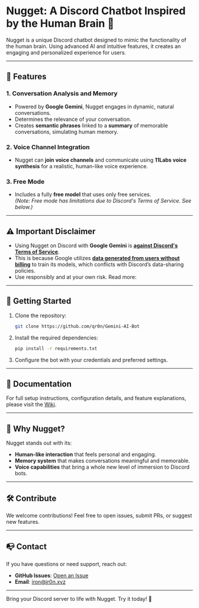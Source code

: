 # Nugget: A Discord Chatbot Inspired by the Human Brain 🧠

Nugget is a unique Discord chatbot designed to mimic the functionality of the human brain. Using advanced AI and intuitive features, it creates an engaging and personalized experience for users.

---

## 🌟 Features

### 1. **Conversation Analysis and Memory**
- Powered by **Google Gemini**, Nugget engages in dynamic, natural conversations.
- Determines the relevance of your conversation.
- Creates **semantic phrases** linked to a **summary** of memorable conversations, simulating human memory.

### 2. **Voice Channel Integration**
- Nugget can **join voice channels** and communicate using **11Labs voice synthesis** for a realistic, human-like voice experience.

### 3. **Free Mode**
- Includes a fully **free model** that uses only free services.  
  *(Note: Free mode has limitations due to Discord's Terms of Service. See below.)*

---

## ⚠️ Important Disclaimer

- Using Nugget on Discord with **Google Gemini** is [**against Discord's Terms of Service**](https://support-dev.discord.com/hc/en-us/articles/8563934450327-Discord-Developer-Policy#:~:text=21.%20Do%20not%20use%20message%20content%20obtained%20through%20the%20APIs%20to%20train%20machine%20learning%20or%20AI%20models%20(including%20large%20language%20models)%20unless%20express%20permission%20is%20granted%20by%20Discord.).
- This is because Google utilizes [**data generated from users without billing**](https://ai.google.dev/gemini-api/terms#data-use-unpaid) to train its models, which conflicts with Discord’s data-sharing policies.
- Use responsibly and at your own risk.
Read more: 
---

## 🚀 Getting Started

1. Clone the repository:
   ```bash
   git clone https://github.com/qr0n/Gemini-AI-Bot
   ```
2. Install the required dependencies:
   ```bash
   pip install -r requirements.txt
   ```
3. Configure the bot with your credentials and preferred settings.

---

## 📖 Documentation

For full setup instructions, configuration details, and feature explanations, please visit the [Wiki](https://github.com/qr0n/Gemini-AI-Bot/wiki).

---

## 🤔 Why Nugget?

Nugget stands out with its:
- **Human-like interaction** that feels personal and engaging.
- **Memory system** that makes conversations meaningful and memorable.
- **Voice capabilities** that bring a whole new level of immersion to Discord bots.

---

## 🛠️ Contribute

We welcome contributions! Feel free to open issues, submit PRs, or suggest new features.

---

## 📭 Contact

If you have questions or need support, reach out:
- **GitHub Issues**: [Open an Issue](https://github.com/qr0n/Gemini-AI-Bot/issues)
- **Email**: iron@ir0n.xyz

---

Bring your Discord server to life with Nugget. Try it today! 🎉
